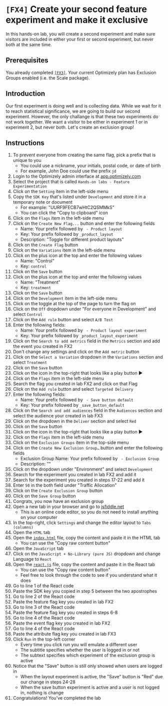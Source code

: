 # `[FX4]` Create your second feature experiment and make it exclusive

In this hands-on lab, you will create a second experiment and make sure visitors are included in either your first or second experiment, but never both at the same time.

## Prerequisites

You already completed [`[FX3]`](../fx3/).
Your current Optimizely plan has Exclusion Groups enabled (i.e. the Scale package).

## Introduction

Our first experiment is doing well and is collecting data. While we wait for it to reach statistical significance, we are going to build our second experiment. However, the only challange is that these two experiments do not work together. We want a visitor to be either in experiment 1 or in experiment 2, but never both. Let's create an exclusion group!

## Instructions

1. To prevent everyone from creating the same flag, pick a prefix that is unique to you
    - You could use a nickname, your initials, postal code, or date of birth
    - For example, John Doe could use the prefix `jd`
1. Login to the Optimizely admin interface at [app.optimizely.com](https://app.optimizely.com/)
1. Select the project that is called `Hands-on labs - Feature Experimentation`
1. Click on the `Setting` item in the left-side menu
1. Copy the `SDK Key` that's listed under `Development` and store it in a temporary note or document
    - For example: "UURF9FECB7wHtC2QSMMkS"
    - You can click the "Copy to clipboard" icon
1. Click on the `Flags` item in the left-side menu
1. Click on the `Create New Flag...` button and enter the following fields
    - Name: Your prefix followed by ` - Product layout`
    - Key: Your prefix followed by `_product_layout`
    - Description: "Toggle for different product layouts"
1. Click on the `Create Flag` button
1. Click on the `Variations` item in the left-side menu
1. Click on the plus icon at the top and enter the following values
    - Name: "Control"
    - Key: `control`
1. Click on the `Save` button
1. Click on the plus icon at the top and enter the following values
    - Name: "Treatment"
    - Key: `treatment`
1. Click on the `Save` button
1. Click on the `Development` item in the left-side menu
1. Click on the toggle at the top of the page to turn the flag on
1. Click on the `Off` dropdown under "For everyone in Development" and select `Control`
1. Click on the `Add rule` button and select `A/B Test`
1. Enter the following fields:
    - Name: Your prefix followed by ` - Product layout experiment`
    - Key: Your prefix followed by `_product_layout_experiment`
1. Click on the `Search to add metrics` field in the `Metrics` section and add the event you created in FX2
1. Don't change any settings and click on the `Add metric` button
1. Click on the `Select a Variation` dropdown in the `Variations` section and select `Treatment`
1. Click on the `Save` button
1. Click on the icon in the top-right that looks like a play button :arrow_forward:
1. Click on the `Flags` item in the left-side menu
1. Search the flag you created in lab FX2 and click on that Flag
1. Click on the `Add rule` button and select `Targeted Delivery`
1. Enter the following fields:
    - Name: Your prefix followed by ` - Save button default`
    - Key: Your prefix followed by `_save_button_default`
1. Click on the `Search and add audiences` field in the `Audiences` section and select the audience your created in lab FX3
1. Click on the dropdown in the `Deliver` section and select `Red`
1. Click on the `Save` button
1. Click on the icon in the top-right that looks like a play button :arrow_forward:
1. Click on the `Flags` item in the left-side menu
1. Click on the `Exclusion Groups` item in the top-side menu
1. Click on the `Create New Exclusion Group…` button and enter the following fields
    - Exclusion Group Name: Your prefix followed by ` - Exclusion Group`
    - Description: ""
1. Click on the dropdown under "Environment" and select `Development`
1. Search for the experiment you created in lab FX2 and add it
1. Search for the experiment you created in steps 17-22 and add it
1. Enter `50` in the both field under "Traffic Allocation"
1. Click on the `Create Exclusion Group` button
1. Click on the `Save Group` button
1. Congrats, you now have an exclusion group
1. Open a new tab in your browser and go to [jsfiddle.net](https://jsfiddle.net/)
    - This is an online code editor, so you do not need to install anything on your computer
1. In the top-right, click `Settings` and change the editor layout to `Tabs (columns)`
1. Open the `HTML` tab
1. Open the [`index.html`](./index.html) file, copy the content and paste it in the HTML tab
    - You can use the "Copy raw content button"
1. Open the `JavaScript` tab
1. Click on the `JavaScript + No-Library (pure JS)` dropdown and change Language to `React`
1. Open the [`react.js`](./react.js) file, copy the content and paste it in the React tab
    - You can use the "Copy raw content button"
    - Feel free to look through the code to see if you understand what it does
1. Go to line 1 of the React code
1. Paste the SDK key you copied in step 5 between the two apostrophes
1. Go to line 2 of the React code
1. Paste the feature flag key you created in lab FX2
1. Go to line 3 of the React code
1. Paste the feature flag key you created in steps 6-8
1. Go to line 4 of the React code
1. Paste the event flag key you created in lab FX2
1. Go to line 4 of the React code
1. Paste the attribute flag key you created in lab FX3
1. Click `Run` in the top-left corner
    - Every time you click run you will emulate a different user
    - The subtitle specifies whether the user is logged in or not
    - The subtext specifies which experiment of the exclusion group is active
1. Notice that the "Save" button is still only showed when users are logged in
    - When the layout experiment is active, the "Save" button is "Red" due our change in steps 24-28
    - When the save button experiment is active and a user is not logged in, nothing is change
1. Congratulations! You've completed the lab